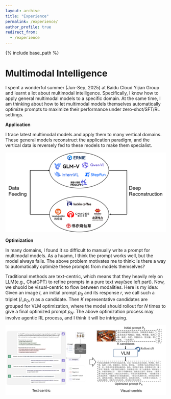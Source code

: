 ```yaml
---
layout: archive
title: "Experience"
permalink: /experience/
author_profile: true
redirect_from:
  - /experience
---
```


{% include base_path %}

Multimodal Intelligence
======
I spent a wonderful summer (Jun-Sep, 2025) at Baidu Cloud Yijian Group and learnt a lot about multimodal intelligence. Specifically, I know how to apply general multimodal models to a specific domain. At the same time, I am thinking about how to let multimodal models themselves automatically optimize prompts to maximize their performance under zero-shot/SFT/RL settings.

**Application**

I trace latest multimodal models and apply them to many vertical domains. These general models reconstruct the application paradigm, and the vertical data is reversely fed to these models to make them specialist.

![application](../images/baidu_application_1.png)

**Optimization**

In many domains, I found it so difficult to manually write a prompt for multimodal models. As a huamn, I think the prompt works well, but the model always fails. The above problem motivates me to think: Is there a way to automatically optimize these prompts from models themselves?

Traditional methods are text-centric, which means that they heavily rely on LLM(e.g., ChatGPT) to refine prompts in a pure text way(see left part). Now, we shuold be visual-centric to flow between modalities. Here is my idea: Given an image $I$, an initial prompt $p_0$ and its response $r$, we call such a triplet $(I, p_0, r)$ as a candidate. Then $K$ representative candidates are grouped for VLM optimization, where the model should rollout for $N$ times to give a final optimized prompt $p_N$. The above optimization process may involve agentic RL process, and I think it will be intriguing.

![optimization](../images/baidu_application_2.png)